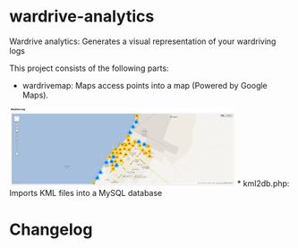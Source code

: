 wardrive-analytics
==================

Wardrive analytics: Generates a visual representation of your wardriving logs

This project consists of the following parts:
* wardrivemap: Maps access points into a map (Powered by Google Maps).
<img style="float:center;width:80%" src="https://github.com/cldrn/wardrive-analytics/raw/master/wardrivemap/wardrivemap_clusters.png" />
* kml2db.php: Imports KML files into a MySQL database

Changelog
=================

